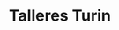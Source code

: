 ---
title: "Talleres Turin"
url: /guadix/talleres-turin-avenida-marquesado-del-zenete/
shop: Autowerkstatt
---